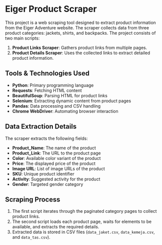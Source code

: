 # Eiger Product Scraper

This project is a web scraping tool designed to extract product information from the Eiger Adventure website. The scraper collects data from three product categories: jackets, shirts, and backpacks. The project consists of two main scripts:

1. **Product Links Scraper**: Gathers product links from multiple pages.
2. **Product Details Scraper**: Uses the collected links to extract detailed product information.

## Tools & Technologies Used
- **Python**: Primary programming language
- **Requests**: Fetching HTML content
- **BeautifulSoup**: Parsing HTML for product links
- **Selenium**: Extracting dynamic content from product pages
- **Pandas**: Data processing and CSV handling
- **Chrome WebDriver**: Automating browser interaction

## Data Extraction Details

The scraper extracts the following fields:

- **Product_Name**: The name of the product
- **Product_Link**: The URL to the product page
- **Color**: Available color variant of the product
- **Price**: The displayed price of the product
- **Image URL**: List of image URLs of the product
- **SKU**: Unique product identifier
- **Activity**: Suggested activity for the product
- **Gender**: Targeted gender category

## Scraping Process
1. The first script iterates through the paginated category pages to collect product links.
2. The second script loads each product page, waits for elements to be available, and extracts the required details.
3. Extracted data is stored in CSV files (`data_jaket.csv`, `data_kemeja.csv`, and `data_tas.csv`).

